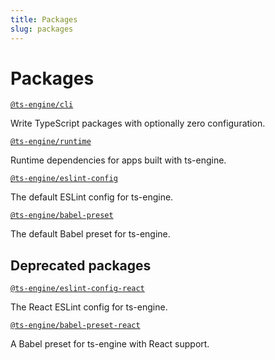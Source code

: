 ```yaml
---
title: Packages
slug: packages
---
```


# Packages

[`@ts-engine/cli`](https://www.npmjs.com/package/@ts-engine/cli)

Write TypeScript packages with optionally zero configuration.

[`@ts-engine/runtime`](https://www.npmjs.com/package/@ts-engine/runtime)

Runtime dependencies for apps built with ts-engine.

[`@ts-engine/eslint-config`](https://www.npmjs.com/package/@ts-engine/eslint-config)

The default ESLint config for ts-engine.

[`@ts-engine/babel-preset`](https://www.npmjs.com/package/@ts-engine/babel-preset)

The default Babel preset for ts-engine.

## Deprecated packages

[`@ts-engine/eslint-config-react`](https://www.npmjs.com/package/@ts-engine/eslint-config-react)

The React ESLint config for ts-engine.

[`@ts-engine/babel-preset-react`](https://www.npmjs.com/package/@ts-engine/babel-preset-react)

A Babel preset for ts-engine with React support.
